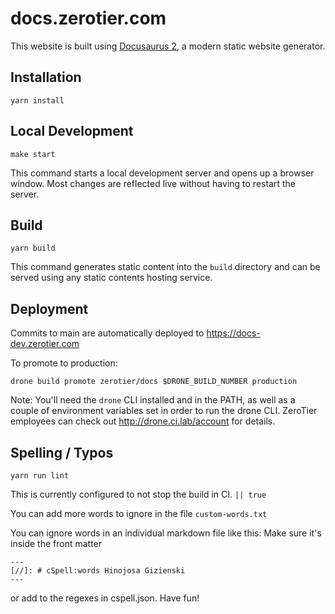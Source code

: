 # docs.zerotier.com

This website is built using [Docusaurus 2](https://docusaurus.io/), a modern static website generator.

## Installation

```console
yarn install
```

## Local Development

```console
make start
```

This command starts a local development server and opens up a browser window. Most changes are reflected live without having to restart the server.

## Build

```console
yarn build
```

This command generates static content into the `build` directory and can be served using any static contents hosting service.

## Deployment

Commits to main are automatically deployed to https://docs-dev.zerotier.com

To promote to production:

```console
drone build promote zerotier/docs $DRONE_BUILD_NUMBER production
```

Note:  You'll need the `drone` CLI installed and in the PATH, as well as a couple of environment variables set in order to run the drone CLI.  ZeroTier employees can check out http://drone.ci.lab/account for details.

## Spelling / Typos

``` console
yarn run lint
```

This is currently configured to not stop the build in CI. `|| true`

You can add more words to ignore in the file `custom-words.txt`

You can ignore words in an individual markdown file like this:
Make sure it's inside the front matter


``` console
---
[//]: # cSpell:words Hinojosa Gizienski
---
```

or add to the regexes in cspell.json. Have fun!
